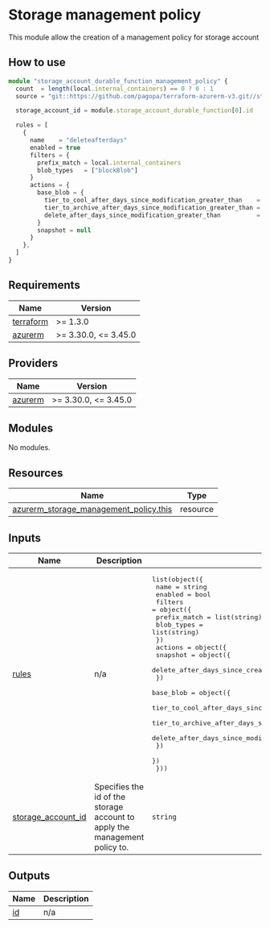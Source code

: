 # Storage management policy

This module allow the creation of a management policy for storage account

## How to use

```ts
module "storage_account_durable_function_management_policy" {
  count  = length(local.internal_containers) == 0 ? 0 : 1
  source = "git::https://github.com/pagopa/terraform-azurerm-v3.git//storage_management_policy?ref=v3.13.0"

  storage_account_id = module.storage_account_durable_function[0].id

  rules = [
    {
      name    = "deleteafterdays"
      enabled = true
      filters = {
        prefix_match = local.internal_containers
        blob_types   = ["blockBlob"]
      }
      actions = {
        base_blob = {
          tier_to_cool_after_days_since_modification_greater_than    = 0
          tier_to_archive_after_days_since_modification_greater_than = 0
          delete_after_days_since_modification_greater_than          = var.internal_storage.blobs_retention_days
        }
        snapshot = null
      }
    },
  ]
}
```

<!-- markdownlint-disable -->
<!-- BEGINNING OF PRE-COMMIT-TERRAFORM DOCS HOOK -->
## Requirements

| Name | Version |
|------|---------|
| <a name="requirement_terraform"></a> [terraform](#requirement\_terraform) | >= 1.3.0 |
| <a name="requirement_azurerm"></a> [azurerm](#requirement\_azurerm) | >= 3.30.0, <= 3.45.0 |

## Providers

| Name | Version |
|------|---------|
| <a name="provider_azurerm"></a> [azurerm](#provider\_azurerm) | >= 3.30.0, <= 3.45.0 |

## Modules

No modules.

## Resources

| Name | Type |
|------|------|
| [azurerm_storage_management_policy.this](https://registry.terraform.io/providers/hashicorp/azurerm/latest/docs/resources/storage_management_policy) | resource |

## Inputs

| Name | Description | Type | Default | Required |
|------|-------------|------|---------|:--------:|
| <a name="input_rules"></a> [rules](#input\_rules) | n/a | <pre>list(object({<br>    name    = string<br>    enabled = bool<br>    filters = object({<br>      prefix_match = list(string)<br>      blob_types   = list(string)<br>    })<br>    actions = object({<br>      snapshot = object({<br>        delete_after_days_since_creation_greater_than = number<br>      })<br>      base_blob = object({<br>        tier_to_cool_after_days_since_modification_greater_than    = number<br>        tier_to_archive_after_days_since_modification_greater_than = number<br>        delete_after_days_since_modification_greater_than          = number<br>      })<br>    })<br>  }))</pre> | `[]` | no |
| <a name="input_storage_account_id"></a> [storage\_account\_id](#input\_storage\_account\_id) | Specifies the id of the storage account to apply the management policy to. | `string` | n/a | yes |

## Outputs

| Name | Description |
|------|-------------|
| <a name="output_id"></a> [id](#output\_id) | n/a |
<!-- END OF PRE-COMMIT-TERRAFORM DOCS HOOK -->
